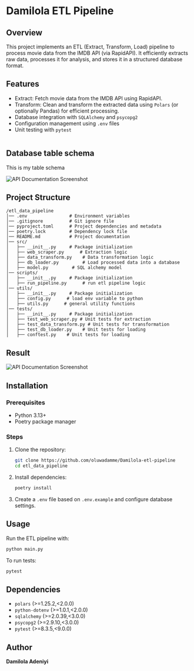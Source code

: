 # Damilola ETL Pipeline

## Overview
This project implements an ETL (Extract, Transform, Load) pipeline to process movie data from the IMDB API (via RapidAPI). It efficiently extracts raw data, processes it for analysis, and stores it in a structured database format.
## Features
- Extract: Fetch movie data from the IMDB API using RapidAPI.
- Transform: Clean and transform the extracted data using `Polars` (or optionally Pandas) for efficient processing.
- Database integration with `SQLAlchemy` and `psycopg2`
- Configuration management using `.env` files
- Unit testing with `pytest`
   ```
## Database table schema
This is my table schema

![API Documentation Screenshot](screenshots/db-schema.png)

## Project Structure
```
/etl_data_pipeline
│── .env                # Environment variables
│── .gitignore          # Git ignore file
│── pyproject.toml      # Project dependencies and metadata
│── poetry.lock         # Dependency lock file
│── README.md           # Project documentation
│── src/
│   ├── __init__.py     # Package initialization
│   ├── web_scraper.py      # Extraction logic
│   ├── data_transform.py    # Data transformation logic
│   ├── db_loader.py         # Load processed data into a database
│   ├── model.py         # SQL alchemy model
│── scripts/
│   ├── __init__.py     # Package initialization
│   ├── run_pipeline.py      # run etl pipeline logic
│── utils/
│   ├── __init__.py     # Package initialization
│   ├── config.py      # load env variable to python
│   ├── utils.py      # general utility functions
│── tests/
│   ├── __init__.py     # Package initialization
│   ├── test_web_scraper.py # Unit tests for extraction
│   ├── test_data_transform.py # Unit tests for transformation
│   ├── test_db_loader.py    # Unit tests for loading
│   ├── conftest.py    # Unit tests for loading
```
## Result

![API Documentation Screenshot](screenshots/db_result.png)

## Installation
### Prerequisites
- Python 3.13+
- Poetry package manager

### Steps
1. Clone the repository:
   ```sh
   git clone https://github.com/oluwadamme/Damilola-etl-pipeline
   cd etl_data_pipeline
   ```
2. Install dependencies:
   ```sh
   poetry install
   ```
3. Create a `.env` file based on `.env.example` and configure database settings.

## Usage
Run the ETL pipeline with:
```sh
python main.py
```

To run tests:
```sh
pytest
```

## Dependencies
- `polars` (>=1.25.2,<2.0.0)
- `python-dotenv` (>=1.0.1,<2.0.0)
- `sqlalchemy` (>=2.0.39,<3.0.0)
- `psycopg2` (>=2.9.10,<3.0.0)
- `pytest` (>=8.3.5,<9.0.0)

## Author
**Damilola Adeniyi**



